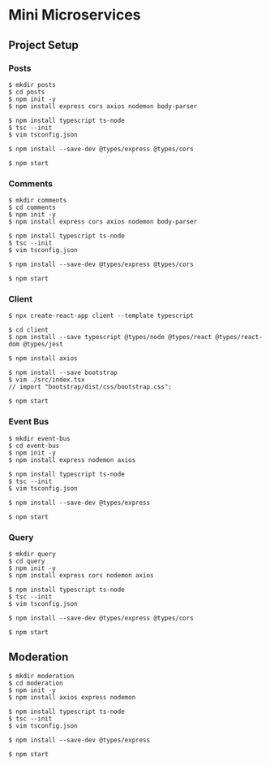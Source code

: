 # Mini Microservices

## Project Setup

### Posts

    $ mkdir posts
    $ cd posts
    $ npm init -y
    $ npm install express cors axios nodemon body-parser

    $ npm install typescript ts-node
    $ tsc --init
    $ vim tsconfig.json

    $ npm install --save-dev @types/express @types/cors

    $ npm start

### Comments

    $ mkdir comments
    $ cd comments
    $ npm init -y
    $ npm install express cors axios nodemon body-parser

    $ npm install typescript ts-node
    $ tsc --init
    $ vim tsconfig.json

    $ npm install --save-dev @types/express @types/cors

    $ npm start

### Client

    $ npx create-react-app client --template typescript

    $ cd client
    $ npm install --save typescript @types/node @types/react @types/react-dom @types/jest

    $ npm install axios

    $ npm install --save bootstrap
    $ vim ./src/index.tsx
    // import "bootstrap/dist/css/bootstrap.css";

    $ npm start

### Event Bus

    $ mkdir event-bus
    $ cd event-bus
    $ npm init -y
    $ npm install express nodemon axios

    $ npm install typescript ts-node
    $ tsc --init
    $ vim tsconfig.json

    $ npm install --save-dev @types/express

    $ npm start

### Query

    $ mkdir query
    $ cd query
    $ npm init -y
    $ npm install express cors nodemon axios

    $ npm install typescript ts-node
    $ tsc --init
    $ vim tsconfig.json

    $ npm install --save-dev @types/express @types/cors

    $ npm start

## Moderation

    $ mkdir moderation
    $ cd moderation
    $ npm init -y
    $ npm install axios express nodemon

    $ npm install typescript ts-node
    $ tsc --init
    $ vim tsconfig.json

    $ npm install --save-dev @types/express

    $ npm start
